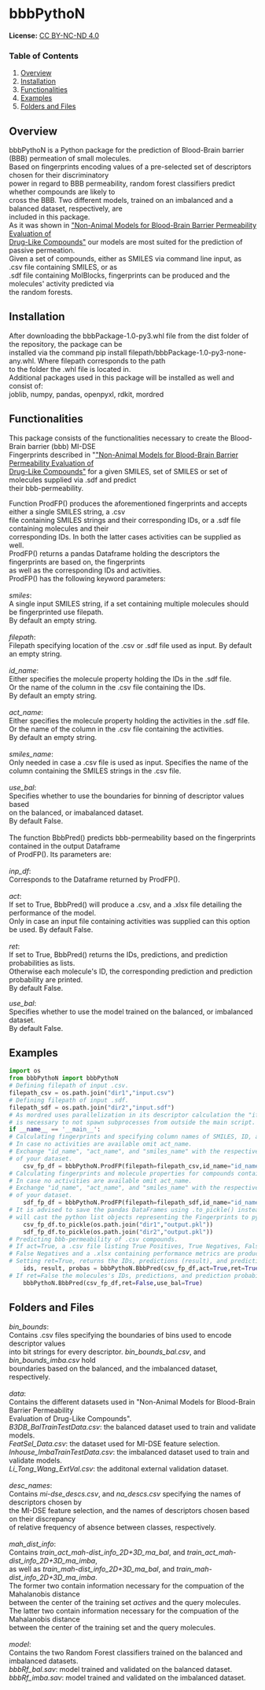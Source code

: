
# bbbPythoN

**License:** [CC BY-NC-ND 4.0](https://creativecommons.org/licenses/by-nc-nd/4.0/legalcode)

### Table of Contents

1. [Overview](#overview)
2. [Installation](#installation)
3. [Functionalities](#functionalities)
4. [Examples](#examples)
5. [Folders and Files](#FoldersandFiles)


## Overview <a name="overview"></a>
bbbPythoN is a Python package for the prediction of Blood-Brain barrier (BBB) permeation of small molecules.<br/>
Based on fingerprints encoding values of a pre-selected set of descriptors chosen for their discriminatory <br/>
power in regard to BBB permeability, random forest classifiers predict whether compounds are likely to <br/>
cross the BBB. Two different models, trained on an imbalanced and a balanced dataset, respectively, are <br/>
included  in this package. <br/>
As it was shown in ["Non-Animal Models for Blood-Brain Barrier Permeability Evaluation of <br/>
Drug-Like Compounds"](https://doi.org/10.1038/s41598-024-59734-9) our models are most suited for the prediction of passive permeation.<br/>
Given a set of compounds, either as SMILES via command line input, as .csv file containing SMILES, or as <br/>
.sdf file containing MolBlocks, fingerprints can be produced and the molecules' activity predicted via<br/>
the random forests.<br/>

## Installation <a name="installation"></a>
After downloading the bbbPackage-1.0-py3.whl file from the dist folder of the repository, the package can be<br/>
installed via the command pip install filepath/bbbPackage-1.0-py3-none-any.whl. Where filepath corresponds to the path <br/>
to the folder the .whl file is located in.<br/>
Additional packages used in this package will be installed as well and consist of: <br/> 
joblib, numpy, pandas, openpyxl, rdkit, mordred <br/>

## Functionalities <a name="Functionalities"></a>
This package consists of the functionalities necessary to create the Blood-Brain barrier (bbb) MI-DSE<br/> 
Fingerprints described in "["Non-Animal Models for Blood-Brain Barrier Permeability Evaluation of <br/>
Drug-Like Compounds"](https://doi.org/10.1038/s41598-024-59734-9) for a given SMILES, set of SMILES or set of molecules supplied via .sdf and predict<br/>
their bbb-permeability.<br/>

Function ProdFP() produces the aforementioned fingerprints and accepts either a single SMILES string, a .csv<br/> 
file containing SMILES strings and their corresponding IDs, or a .sdf file containing molecules and their<br/>
corresponding IDs. In both the latter cases activities can be supplied as well.<br/>
ProdFP() returns a pandas Dataframe holding the descriptors the fingerprints are based on, the fingerprints<br/>
as well as the corresponding IDs and activities.<br/>
ProdFP() has the following keyword parameters:<br/> 
\
*smiles*:<br/> 
A single input SMILES string, if a set containing multiple molecules should be fingerprinted use filepath.<br/> 
By default an empty string.<br/>
\
*filepath*:<br/>
Filepath specifying location of the .csv or .sdf file used as input. By default an empty string.<br/> 
\
*id_name*:<br/>
Either specifies the molecule property holding the IDs in the .sdf file.<br/>
Or the name of the column in the .csv file containing the IDs.<br/>
By default an empty string.<br/>
\
*act_name*:<br/>
Either specifies the molecule property holding the activities in the .sdf file.<br/>
Or the name of the column in the .csv file containing the activities.<br/>
By default an empty string.<br/> 
\
*smiles_name*:<br/>
Only needed in case a .csv file is used as input. Specifies the name of the <br/>
column containing the SMILES strings in the .csv file.<br/>
\
*use_bal*:<br/>
Specifies whether to use the boundaries for binning of descriptor values based <br/>
on the balanced, or imabalanced dataset.<br/>
By default False.<br/>
\
The function BbbPred() predicts bbb-permeability based on the fingerprints contained in the output Dataframe<br/>
of ProdFP(). Its parameters are:<br/>
\
*inp_df*:<br/>
Corresponds to the Dataframe returned by ProdFP().<br/>
\
*act*:<br/>
If set to True, BbbPred() will produce a .csv, and a .xlsx file detailing the performance of the model.<br/>
Only in case an input file containing activities was supplied can this option be used. By default False.<br/>
\
*ret*:<br/>
If set to True, BbbPred() returns the IDs, predictions, and prediction probabilities as lists.<br/>
Otherwise each molecule's ID, the corresponding prediction and prediction probability are printed.<br/>
By default False.<br/>

*use_bal*:<br/>
Specifies whether to use the model trained on the balanced, or imbalanced dataset.<br/>
By default False.<br/>

## Examples <a name="Examples"></a>
```python
import os
from bbbPythoN import bbbPythoN
# Defining filepath of input .csv. 
filepath_csv = os.path.join("dir1","input.csv")
# Defining filepath of input .sdf.
filepath_sdf = os.path.join("dir2","input.sdf")
# As mordred uses parallelization in its descriptor calculation the "if __name__ == '__main__':" statement
# is necessary to not spawn subprocesses from outside the main script.
if __name__ == '__main__':
# Calculating fingerprints and specifying column names of SMILES, ID, and activity in .csv.
# In case no activities are available omit act_name. 
# Exchange "id_name", "act_name", and "smiles_name" with the respective column names 
# of your dataset.
	csv_fp_df = bbbPythoN.ProdFP(filepath=filepath_csv,id_name="id_name",act_name="act_name",smiles_name="act_name",use_bal=True)
# Calculating fingerprints and molecule properties for compounds contained in .sdf file.
# In case no activities are available omit act_name.
# Exchange "id_name", "act_name", and "smiles_name" with the respective column names 
# of your dataset.
	sdf_fp_df = bbbPythoN.ProdFP(filepath=filepath_sdf,id_name="id_name",act_name="act_name",smiles_name="act_name",use_bal=True)
# It is advised to save the pandas DataFrames using .to_pickle() instead of .to_csv(), as the latter 
# will cast the python list objects representing the Fingerprints to python strings. 
	csv_fp_df.to_pickle(os.path.join("dir1","output.pkl"))
	sdf_fp_df.to_pickle(os.path.join("dir2","output.pkl"))
# Predicting bbb-permeability of .csv compounds. 
# If act=True, a .csv file listing True Positives, True Negatives, False Positives, and 
# False Negatives and a .xlsx containing performance metrics are produced.
# Setting ret=True, returns the IDs, predictions (result), and prediction probabilities (probas).
	ids, result, probas = bbbPythoN.BbbPred(csv_fp_df,act=True,ret=True,use_bal=True)
# If ret=False the molecules's IDs, predictions, and prediction probabilities are printed.
	bbbPythoN.BbbPred(csv_fp_df,ret=False,use_bal=True)
```
## Folders and Files <a name="FoldersandFiles"></a>

*bin_bounds*:<br/>
Contains .csv files specifying the boundaries of bins used to encode descriptor values<br/>
into bit strings for every descriptor. *bin_bounds_bal.csv*, and *bin_bounds_imba.csv* hold <br/>
boundaries based on the balanced, and the imbalanced dataset, respectively. <br/>
\
*data*:<br/>
Contains the different datasets used in "Non-Animal Models for Blood-Brain Barrier Permeability<br/>
Evaluation of Drug-Like Compounds". <br/>
*B3DB_BalTrainTestData.csv*: the balanced dataset used to train and validate models.<br/>
*FeatSel_Data.csv*: the dataset used for MI-DSE feature selection.<br/>
*Inhouse_ImbaTrainTestData.csv*: the imbalanced dataset used to train and validate models.<br/>
*Li_Tong_Wang_ExtVal.csv*: the additonal external validation dataset.<br/>
\
*desc_names*:<br/>
Contains *mi-dse_descs.csv*, and *na_descs.csv* specifying the names of descriptors chosen by<br/>
the MI-DSE feature selection, and the names of descriptors chosen based on their discrepancy<br/>
of relative frequency of absence between classes, respectively.<br/>
\
*mah_dist_info*:<br/>
Contains *train_act_mah-dist_info_2D+3D_ma_bal*, and *train_act_mah-dist_info_2D+3D_ma_imba*,<br/>
as well as *train_mah-dist_info_2D+3D_ma_bal*, and *train_mah-dist_info_2D+3D_ma_imba*.<br/>
The former two contain information necessary for the compuation of the Mahalanobis distance <br/>
between the center of the training set *actives* and the query molecules.<br/>
The latter two contain information necessary for the compuation of the Mahalanobis distance <br/>
between the center of the training set and the query molecules.<br/>
\
*model*:<br/>
Contains the two Random Forest classifiers trained on the balanced and imbalanced datasets.<br/>
*bbbRf_bal.sav*: model trained and validated on the balanced dataset.<br/>
*bbbRf_imba.sav*: model trained and validated on the imbalanced dataset.<br/>


















































